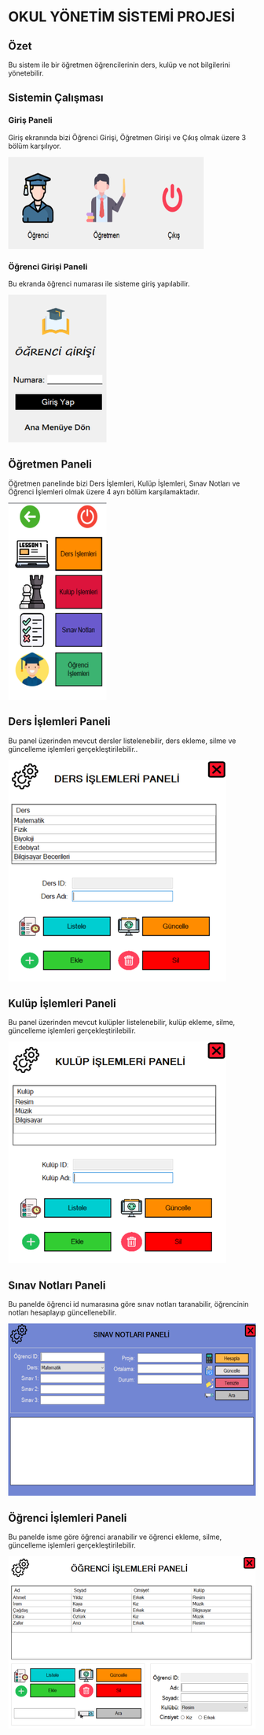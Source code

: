 # OKUL YÖNETİM SİSTEMİ PROJESİ
## Özet
Bu sistem ile bir öğretmen öğrencilerinin ders, kulüp ve not bilgilerini yönetebilir.

## Sistemin Çalışması

### Giriş Paneli
<p>Giriş ekranında bizi Öğrenci Girişi, Öğretmen Girişi ve Çıkış olmak üzere 3 bölüm karşılıyor. <p/>
<img src = "images/1.PNG" width = "398" height = "187">

### Öğrenci Girişi Paneli
<p>Bu ekranda öğrenci numarası ile sisteme giriş yapılabilir.</p>
<img src = "images/2.PNG" width = "200" height = "300">

## Öğretmen Paneli
<p>Öğretmen panelinde bizi Ders İşlemleri, Kulüp İşlemleri, Sınav Notları ve Öğrenci İşlemleri olmak üzere 4 ayrı bölüm karşılamaktadır.</p>
<img src = "images/3.PNG" width = "200" height = "400">

## Ders İşlemleri Paneli
<p>Bu panel üzerinden mevcut dersler listelenebilir, ders ekleme, silme ve güncelleme işlemleri gerçekleştirilebilir..</p>
<img src = "images/4.PNG" width = "444" height = "450">

## Kulüp İşlemleri Paneli
<p>Bu panel üzerinden mevcut kulüpler listelenebilir, kulüp ekleme, silme, güncelleme işlemleri gerçekleştirilebilir. </p>
<img src = "images/5.PNG" width = "444" height = "450">

## Sınav Notları Paneli
<p>Bu panelde öğrenci id numarasına göre sınav notları taranabilir, öğrencinin notları hesaplayıp güncellenebilir. </p>
<img src = "images/6.PNG" width = "592" height = "350">

## Öğrenci İşlemleri Paneli
<p>Bu panelde isme göre öğrenci aranabilir ve öğrenci ekleme, silme, güncelleme işlemleri gerçekleştirilebilir. </p>
<img src = "images/7.PNG" width = "592" height = "350">


